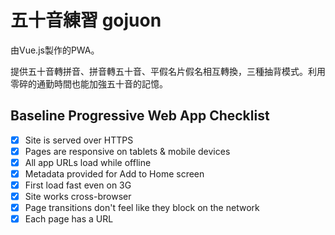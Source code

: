 # 五十音練習 gojuon

由Vue.js製作的PWA。

提供五十音轉拼音、拼音轉五十音、平假名片假名相互轉換，三種抽背模式。利用零碎的通勤時間也能加強五十音的記憶。

## Baseline Progressive Web App Checklist
- [x] Site is served over HTTPS
- [x] Pages are responsive on tablets & mobile devices
- [x] All app URLs load while offline
- [x] Metadata provided for Add to Home screen
- [x] First load fast even on 3G
- [x] Site works cross-browser
- [x] Page transitions don't feel like they block on the network
- [x] Each page has a URL
